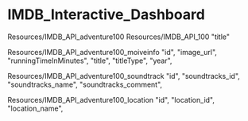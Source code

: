 # IMDB_Interactive_Dashboard

Resources/IMDB_API_adventure100
Resources/IMDB_API_100
"title"

Resources/IMDB_API_adventure100_moiveinfo
"id",
"image_url",
"runningTimeInMinutes",
"title",
"titleType",
"year",

Resources/IMDB_API_adventure100_soundtrack
"id",
"soundtracks_id",
"soundtracks_name",
"soundtracks_comment",

Resources/IMDB_API_adventure100_location
"id",
"location_id",
"location_name",